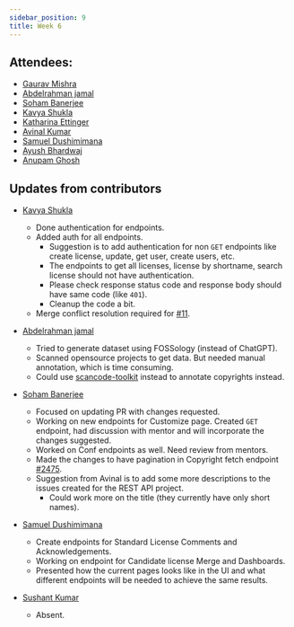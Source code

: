 ```yaml
---
sidebar_position: 9
title: Week 6
---
```


<!--
SPDX-License-Identifier: CC-BY-SA-4.0

SPDX-FileCopyrightText: 2023 Gaurav Mishra <mishra.gaurav@siemens.com>
SPDX-FileCopyrightText: 2023 Siemens AG
-->

## Attendees:

  - [Gaurav Mishra](https://github.com/GMishx)
  - [Abdelrahman jamal](https://github.com/Hero2323)
  - [Soham Banerjee](https://github.com/soham4abc)
  - [Kavya Shukla](https://github.com/k-avy)
  - [Katharina Ettinger](mailto:katharina.ettinger@siemens.com)
  - [Avinal Kumar](https://github.com/avinal)
  - [Samuel Dushimimana](https://github.com/dushimsam)
  - [Ayush Bhardwaj](https://github.com/HastagAB)
  - [Anupam Ghosh](https://github.com/ag4ums)

## Updates from contributors

- [Kavya Shukla](https://github.com/k-avy)
  - Done authentication for endpoints.
  - Added auth for all endpoints.
    - Suggestion is to add authentication for non `GET` endpoints like create license, update, get user, create users, etc.
    - The endpoints to get all licenses, license by shortname, search license should not have authentication.
    - Please check response status code and response body should have same code (like `401`).
    - Cleanup the code a bit.
  - Merge conflict resolution required for [#11](https://github.com/fossology/LicenseDb/pull/11).

- [Abdelrahman jamal](https://github.com/Hero2323)
  - Tried to generate dataset using FOSSology (instead of ChatGPT).
  - Scanned opensource projects to get data. But needed manual annotation, which is time consuming.
  - Could use [scancode-toolkit](https://github.com/nexB/scancode-toolkit) instead to annotate copyrights instead.

- [Soham Banerjee](https://github.com/soham4abc)
  - Focused on updating PR with changes requested.
  - Working on new endpoints for Customize page. Created `GET` endpoint, had discussion with mentor and will incorporate the changes suggested.
  - Worked on Conf endpoints as well. Need review from mentors.
  - Made the changes to have pagination in Copyright fetch endpoint [#2475](https://github.com/fossology/fossology/2475).
  - Suggestion from Avinal is to add some more descriptions to the issues created for the REST API project.
    - Could work more on the title (they currently have only short names).

- [Samuel Dushimimana](https://github.com/dushimsam)
  - Create endpoints for Standard License Comments and Acknowledgements.
  - Working on endpoint for Candidate license Merge and Dashboards.
  - Presented how the current pages looks like in the UI and what different endpoints will be needed to achieve the same results.

- [Sushant Kumar](https://github.com/its-sushant)
  - Absent.
